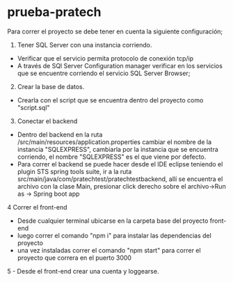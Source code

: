 # prueba-pratech

Para correr el proyecto se debe tener en cuenta la siguiente configuración;

1. Tener SQL Server con una instancia corriendo.
  - Verificar que el servicio permita protocolo de conexión tcp/ip
  - A través de SQl Server Configuration manager verificar en los servicios que se encuentre corriendo el servicio SQL Server Browser;
  
2. Crear la base de datos.
  - Crearla con el script que se encuentra dentro del proyecto como "script.sql"
  
3. Conectar el backend
  - Dentro del backend en la ruta /src/main/resources/application.properties cambiar el nombre de la instancia "SQLEXPRESS", cambiarla por la instancia que se encuentra
  corriendo, el nombre "SQLEXPRESS" es el que viene por defecto.
  - Para correr el backend se puede hacer desde el IDE eclipse teniendo el plugin STS spring tools suite, ir a la ruta src/main/java/com/pratechtest/pratechtestbackend,
  allí se encuentra el archivo con la clase Main, presionar click derecho sobre el archivo->Run as -> Spring boot app
  
4 Correr el front-end
  - Desde cualquier terminal ubicarse en la carpeta base del proyecto front-end
  - luego correr el comando "npm i" para instalar las dependencias del proyecto
  - una vez instaladas correr el comando "npm start" para correr el proyecto que correra en el puerto 3000
  
5 - Desde el front-end crear una cuenta y loggearse.

